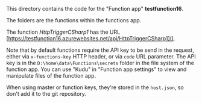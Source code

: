 This directory contains the code for the "Function app" **testfunction16**.

The folders are the functions within the functions app.

The function *HttpTriggerCSharp1* has the URL [https://testfunction16.azurewebsites.net/api/HttpTriggerCSharp1]().

Note that by default functions require the API key to be send in the request, either via `x-functions-key` HTTP header, or via `code` URL parameter. The API key is in the `D:\home\data\Functions\secrets` folder in the file system of the function app. You can use "Kudu" in "Function app settings" to view and manipulate files of the function app.

When using master or function keys, they're stored in the `host.json`, so don't add it to the git repository.